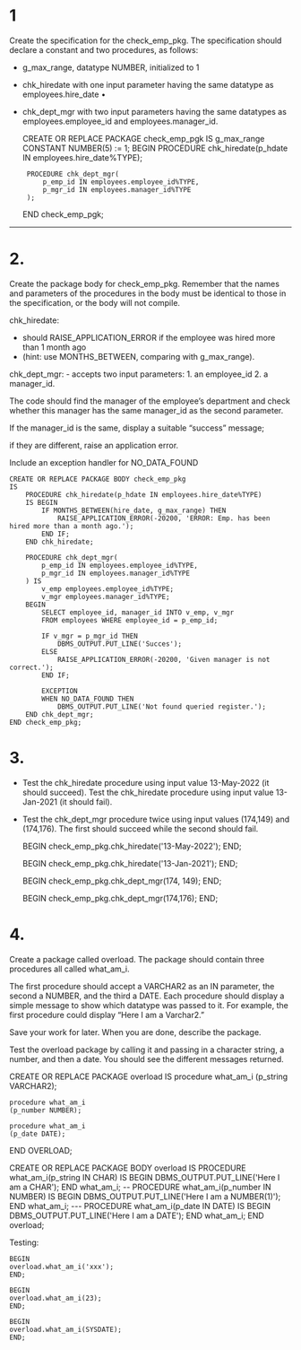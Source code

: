 # 1
Create the specification for the check_emp_pkg. 
The specification should declare a constant and two procedures, as follows: 

 - g_max_range, datatype NUMBER, initialized to 1 
 - chk_hiredate with one input parameter having the same datatype as employees.hire_date •
 - chk_dept_mgr with two input parameters having the same datatypes as employees.employee_id and employees.manager_id.


    CREATE OR REPLACE PACKAGE check_emp_pgk
    IS
        g_max_range CONSTANT NUMBER(5) := 1;
    BEGIN
        PROCEDURE chk_hiredate(p_hdate IN employees.hire_date%TYPE);

        PROCEDURE chk_dept_mgr(
            p_emp_id IN employees.employee_id%TYPE,
            p_mgr_id IN employees.manager_id%TYPE
        );
    END check_emp_pgk;

---

# 2.
Create the package body for check_emp_pkg. 
Remember that the names and parameters of the procedures 
in the body must be identical to those in the specification, 
or the body will not compile.

chk_hiredate: 
 - should RAISE_APPLICATION_ERROR if the employee was hired more than 1 month ago 
 - (hint: use MONTHS_BETWEEN, comparing with g_max_range).

chk_dept_mgr: 
    - accepts two input parameters: 
        1. an employee_id 
        2. a manager_id. 

The code should find the manager of the employee’s department 
and check whether this manager has the same manager_id as the second parameter. 

If the manager_id is the same, display a suitable “success” message; 

if they are different, raise an application error. 

Include an exception handler for NO_DATA_FOUND 


    CREATE OR REPLACE PACKAGE BODY check_emp_pkg 
    IS
        PROCEDURE chk_hiredate(p_hdate IN employees.hire_date%TYPE)
        IS BEGIN
            IF MONTHS_BETWEEN(hire_date, g_max_range) THEN
                RAISE_APPLICATION_ERROR(-20200, 'ERROR: Emp. has been hired more than a month ago.');
            END IF;
        END chk_hiredate;

        PROCEDURE chk_dept_mgr(
            p_emp_id IN employees.employee_id%TYPE,
            p_mgr_id IN employees.manager_id%TYPE
        ) IS 
            v_emp employees.employee_id%TYPE;
            v_mgr employees.manager_id%TYPE;
        BEGIN
            SELECT employee_id, manager_id INTO v_emp, v_mgr
            FROM employees WHERE employee_id = p_emp_id;

            IF v_mgr = p_mgr_id THEN
                DBMS_OUTPUT.PUT_LINE('Succes');
            ELSE
                RAISE_APPLICATION_ERROR(-20200, 'Given manager is not correct.');
            END IF;

            EXCEPTION
            WHEN NO_DATA_FOUND THEN
                DBMS_OUTPUT.PUT_LINE('Not found queried register.');    
        END chk_dept_mgr;
    END check_emp_pkg;

# 3.
 - Test the chk_hiredate procedure using input value 13-May-2022 (it should succeed). Test the chk_hiredate procedure using input value 13-Jan-2021 (it should fail).
 - Test the chk_dept_mgr procedure twice using input values (174,149) and (174,176). The first should succeed while the second should fail.

    BEGIN
    check_emp_pkg.chk_hiredate('13-May-2022');
    END;

    BEGIN
    check_emp_pkg.chk_hiredate('13-Jan-2021');
    END;

    BEGIN
    check_emp_pkg.chk_dept_mgr(174, 149);
    END;

    BEGIN
    check_emp_pkg.chk_dept_mgr(174,176);
    END;

# 4.
Create a package called overload. 
The package should contain three procedures all called what_am_i. 

The first procedure should accept a VARCHAR2 as an IN parameter,
the second a NUMBER, and the third a DATE. 
Each procedure should display a simple message to show which datatype was passed to it. 
For example, the first procedure could display “Here I am a Varchar2.” 

Save your work for later. When you are done, describe the package.

Test the overload package by calling it and passing in a character string, a number, and then a date. 
You should see the different messages returned.


CREATE OR REPLACE PACKAGE overload IS
    procedure what_am_i
    (p_string VARCHAR2);

    procedure what_am_i
    (p_number NUMBER);

    procedure what_am_i
    (p_date DATE);
END OVERLOAD;


CREATE OR REPLACE PACKAGE BODY overload IS
    PROCEDURE what_am_i(p_string IN CHAR)
    IS BEGIN
        DBMS_OUTPUT.PUT_LINE('Here I am a CHAR');
    END what_am_i;
    --
    PROCEDURE what_am_i(p_number IN NUMBER)
    IS BEGIN
        DBMS_OUTPUT.PUT_LINE('Here I am a NUMBER(1)');
    END what_am_i;
    ---
    PROCEDURE what_am_i(p_date IN DATE)
    IS BEGIN
        DBMS_OUTPUT.PUT_LINE('Here I am a DATE');
    END what_am_i; 
END overload;

Testing:

    BEGIN
    overload.what_am_i('xxx'); 
    END;

    BEGIN
    overload.what_am_i(23); 
    END;

    BEGIN
    overload.what_am_i(SYSDATE);
    END;
